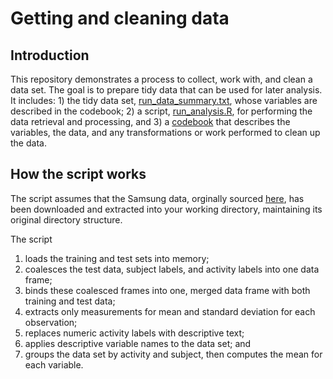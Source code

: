 # Getting and cleaning data

## Introduction

This repository demonstrates a process to collect, work with, and clean a data set. The goal is to prepare tidy data that can be used for later analysis. It includes: 1) the tidy data set, [run_data_summary.txt](https://github.com/noematica/getting-and-cleaning-data/blob/master/run_data_summary.txt), whose variables are described in the codebook; 2) a script,  [run_analysis.R](https://github.com/noematica/getting-and-cleaning-data/blob/master/run_analysis.R), for performing the data retrieval and processing, and 3) a [codebook](https://github.com/noematica/getting-and-cleaning-data/blob/master/CodeBook.md) that describes the variables, the data, and any transformations or work performed to clean up the data.

## How the script works
The script assumes that the Samsung data, orginally sourced [here](https://d396qusza40orc.cloudfront.net/getdata%2Fprojectfiles%2FUCI%20HAR%20Dataset.zip), has been downloaded and extracted into your working directory, maintaining its original directory structure. 

The script

1. loads the training and test sets into memory;
2. coalesces the test data, subject labels, and activity labels into one data frame;
3. binds these coalesced frames into one, merged data frame with both training and test data;
4. extracts only measurements for mean and standard deviation for each observation;
5. replaces numeric activity labels with descriptive text;
6. applies descriptive variable names to the data set; and
7. groups the data set by activity and subject, then computes the mean for each variable.
